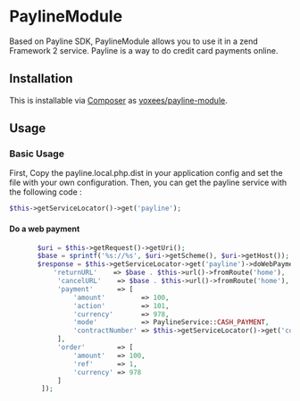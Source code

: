 PaylineModule
=============

Based on Payline SDK, PaylineModule allows you to use it in a zend Framework 2 service. Payline is a way to do credit card payments online.

## Installation ##

This is installable via [Composer](https://getcomposer.org/) as [voxees/payline-module](https://packagist.org/packages/voxees/payline-module).

## Usage ##

### Basic Usage ###

First, Copy the payline.local.php.dist in your application config and set the file with your own configuration.
Then, you can get the payline service with the following code :

```php
$this->getServiceLocator()->get('payline');
```

#### Do a web payment ####

```php
       $uri = $this->getRequest()->getUri();
       $base = sprintf('%s://%s', $uri->getScheme(), $uri->getHost());
       $response = $this->getServiceLocator->get('payline')->doWebPayment([
           'returnURL'    => $base . $this->url()->fromRoute('home'),
            'cancelURL'    => $base . $this->url()->fromRoute('home'),
            'payment'      => [
                'amount'         => 100,
                'action'         => 101,
                'currency'       => 978,
                'mode'           => PaylineService::CASH_PAYMENT,
                'contractNumber' => $this->getServiceLocator()->get('config')['payline']['contractNumber']
            ],
            'order'        => [
                'amount'   => 100,
                'ref'      => 1,
                'currency' => 978
            ]
        ]);
```
